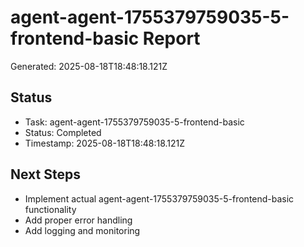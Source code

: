 # agent-agent-1755379759035-5-frontend-basic Report

Generated: 2025-08-18T18:48:18.121Z

## Status
- Task: agent-agent-1755379759035-5-frontend-basic
- Status: Completed
- Timestamp: 2025-08-18T18:48:18.121Z

## Next Steps
- Implement actual agent-agent-1755379759035-5-frontend-basic functionality
- Add proper error handling
- Add logging and monitoring
